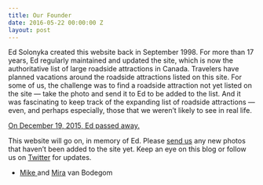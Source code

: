 ```yaml
---
title: Our Founder
date: 2016-05-22 00:00:00 Z
layout: post
---
```


Ed Solonyka created this website back in September 1998. For more than 17 years, Ed regularly maintained and updated the site, which is now the authoritative list of large roadside attractions in Canada. Travelers have planned vacations around the roadside attractions listed on this site. For some of us, the challenge was to find a roadside attraction not yet listed on the site — take the photo and send it to Ed to be added to the list. And it was fascinating to keep track of the expanding list of roadside attractions — even, and perhaps especially, those that we weren’t likely to see in real life.

[On December 19, 2015, Ed passed away.](http://yourlifemoments.ca/sitepages/obituary.asp?oid=924949)

This website will go on, in memory of Ed. Please [send us](mailto:roadsides@roadsideattractions.ca) any new photos that haven’t been added to the site yet. Keep an eye on this blog or follow us on [Twitter](https://twitter.com/Roadside_Canada) for updates.

* [Mike ](mailto:mike@roadsideattractions.ca)and [Mira](mailto:mmsm.geo@gmail.com) van Bodegom
